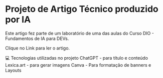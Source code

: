 # Projeto de Artigo Técnico produzido por IA 
Este artigo fez parte de um laboratório de uma das aulas do Curso DIO - Fundamentos de IA para DEVs.

Clique no Link para ler o artigo. 

💻 Tecnologias utilizadas no projeto
ChatGPT - para título e conteúdo
Lexica.art - para gerar imagens
Canva - Para formatação de banners e Layouts


